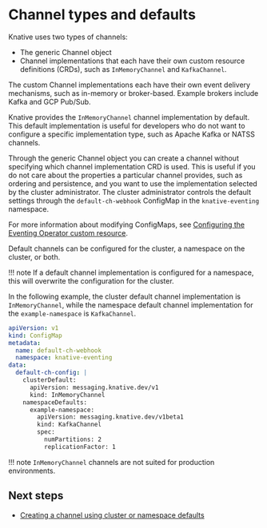 # Channel types and defaults
Knative uses two types of channels:


* The generic Channel object
* Channel implementations that each have their own custom resource definitions (CRDs), such as
`InMemoryChannel` and `KafkaChannel`.

The custom Channel implementations each have their own event delivery mechanisms, such as in-memory
or broker-based. Example brokers include Kafka and GCP Pub/Sub.

Knative provides the `InMemoryChannel` channel implementation by default.
This default implementation is useful for developers who do not want to configure a specific
implementation type, such as Apache Kafka or NATSS channels.

Through the generic Channel object you can create a channel without specifying which channel
implementation CRD is used.
This is useful if you do not care about the properties a particular channel provides, such as
ordering and persistence, and you want to use the implementation selected by the cluster administrator.
The cluster administrator controls the default settings through the `default-ch-webhook` ConfigMap in the
`knative-eventing` namespace.

For more information about modifying ConfigMaps, see
[Configuring the Eventing Operator custom resource](./docs/install/configuring-eventing-cr/).

Default channels can be configured for the cluster, a namespace on the cluster, or both.

!!! note
    If a default channel implementation is configured for a namespace, this will overwrite the  configuration for the cluster.

In the following example, the cluster default channel implementation is `InMemoryChannel`, while the
namespace default channel implementation for the `example-namespace` is `KafkaChannel`.

```yaml
apiVersion: v1
kind: ConfigMap
metadata:
  name: default-ch-webhook
  namespace: knative-eventing
data:
  default-ch-config: |
    clusterDefault:
      apiVersion: messaging.knative.dev/v1
      kind: InMemoryChannel
    namespaceDefaults:
      example-namespace:
        apiVersion: messaging.knative.dev/v1beta1
        kind: KafkaChannel
        spec:
          numPartitions: 2
          replicationFactor: 1
```

!!! note
    `InMemoryChannel` channels are not suited for production environments.

## Next steps

- [Creating a channel using cluster or namespace defaults](./create-default-channel)
